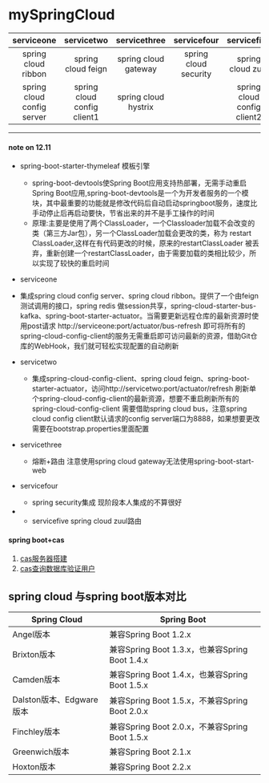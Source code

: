 # mySpringCloud
|         serviceone         |         servicetwo          |     servicethree     |      servicefour      |         servicefive         |
| :------------------------: | :-------------------------: | :------------------: | :-------------------: | :-------------------------: |
|    spring cloud ribbon     |     spring cloud feign      | spring cloud gateway | spring cloud security |      spring cloud zuul      |
| spring cloud config server | spring cloud config client1 | spring cloud hystrix |                       | spring cloud config client2 |

***
#### note on 12.11
- spring-boot-starter-thymeleaf 模板引擎
  - spring-boot-devtools使Spring Boot应用支持热部署，无需手动重启Spring Boot应用,spring-boot-devtools是一个为开发者服务的一个模块，其中最重要的功能就是修改代码后自动启动springboot服务，速度比手动停止后再启动要快，节省出来的并不是手工操作的时间
  - 原理:主要是使用了两个ClassLoader，一个Classloader加载不会改变的类（第三方Jar包），另一个ClassLoader加载会更改的类，称为  restart ClassLoader,这样在有代码更改的时候，原来的restartClassLoader 被丢弃，重新创建一个restartClassLoader，由于需要加载的类相比较少，所以实现了较快的重启时间

- serviceone
  
- 集成spring cloud config server、spring cloud ribbon。提供了一个由feign测试调用的接口，spring redis 做session共享，spring-cloud-starter-bus-kafka、spring-boot-starter-actuator。当需要更新远程仓库的最新资源时使用post请求 http://serviceone:port/actuator/bus-refresh 即可将所有的spring-cloud-config-client的服务无需重启即可访问最新的资源，借助Git仓库的WebHook，我们就可轻松实现配置的自动刷新
  
- servicetwo
  - 集成spring-cloud-config-client、spring cloud feign、spring-boot-starter-actuator，访问http://servicetwo:port/actuator/refresh 刷新单个spring-cloud-config-client的最新资源，想要不重启刷新所有的spring-cloud-config-client 需要借助spring cloud bus，注意spring cloud config client默认请求的config server端口为8888，如果想要更改需要在bootstrap.properties里面配置
  
- servicethree
  - 熔断+路由 注意使用spring cloud gateway无法使用spring-boot-start-web

- servicefour
  - spring security集成 现阶段本人集成的不算很好

- 
  - servicefive spring cloud zuul路由

#### spring boot+cas
1. [cas服务器搭建](https://blog.csdn.net/lhc0512/article/details/82466246)
2. [cas查询数据库验证用户](https://blog.csdn.net/zzy730913/article/details/80825800)

## spring cloud 与spring boot版本对比

| Spring Cloud             | Spring Boot                                    |
| ------------------------ | ---------------------------------------------- |
| Angel版本                | 兼容Spring Boot 1.2.x                          |
| Brixton版本              | 兼容Spring Boot 1.3.x，也兼容Spring Boot 1.4.x |
| Camden版本               | 兼容Spring Boot 1.4.x，也兼容Spring Boot 1.5.x |
| Dalston版本、Edgware版本 | 兼容Spring Boot 1.5.x，不兼容Spring Boot 2.0.x |
| Finchley版本             | 兼容Spring Boot 2.0.x，不兼容Spring Boot 1.5.x |
| Greenwich版本            | 兼容Spring Boot 2.1.x                          |
| Hoxton版本               | 兼容Spring Boot 2.2.x                          |

[a]:(https://mp.weixin.qq.com/s/w0euDh5EpGrfppvbWXKeUw)
[b]:(https://mp.weixin.qq.com/s/c3fQsf7oNOk9xfA95CtKHw)
